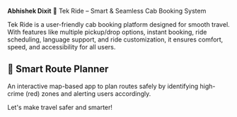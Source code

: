 




**Abhishek Dixit**
🚖 Tek Ride – Smart & Seamless Cab Booking System

Tek Ride is a user-friendly cab booking platform designed for smooth travel. With features like multiple pickup/drop options, instant booking, ride scheduling, language support, and ride customization, it ensures comfort, speed, and accessibility for all users.

## 🧭 Smart Route Planner

An interactive map-based app to plan routes safely by identifying high-crime (red) zones and alerting users accordingly.

Let's make travel safer and smarter!
